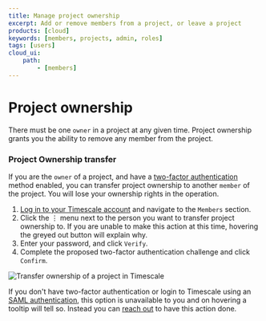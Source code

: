 ```yaml
---
title: Manage project ownership
excerpt: Add or remove members from a project, or leave a project
products: [cloud]
keywords: [members, projects, admin, roles]
tags: [users]
cloud_ui:
    path:
        - [members]
---
```


# Project ownership

There must be one `owner` in a project at any given time. Project ownership grants you the ability to remove any member from the project.
<Procedure>

### Project Ownership transfer

If you are the `owner` of a project, and have a [two-factor authentication][2fa] method enabled, you can 
transfer project ownership to another `member` of the project. You will lose your ownership rights in the operation.

1.  [Log in to your Timescale account][cloud-login] and navigate to
    the `Members` section.
2.  Click the ⋮ menu next to the person you want to transfer project ownership to. 
    If you are unable to make this action at this time, hovering the greyed out button will explain why.
3.  Enter your password, and click `Verify`.
4.  Complete the proposed two-factor authentication challenge and click `Confirm`.

<img class="main-content__illustration"
width={1375} height={944}
src="https://assets.timescale.com/docs/images/tsc-transfer-ownership.webp"
alt="Transfer ownership of a project in Timescale"/>

</Procedure>

<Highlight type="note">

If you don't have two-factor authentication or login to Timescale using an [SAML authentication][saml], this option is unavailable to you and on hovering a tooltip will tell so.
Instead you can [reach out](https://www.timescale.com/contact) to have this action done.

</Highlight>

[cloud-login]: https://console.cloud.timescale.com/
[saml]: /use-timescale/:currentVersion:/security/saml/
[2fa]: /use-timescale/:currentVersion:/security/multi-factor-authentication/
